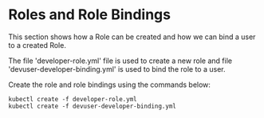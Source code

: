 # Roles and Role Bindings

This section shows how a Role can be created and how we can bind a user to a created Role. 

The file 'developer-role.yml' file is used to create a new role and file 'devuser-developer-binding.yml' is used to bind the role to a user. 

Create the role and role bindings using the commands below: 
```
kubectl create -f developer-role.yml
kubectl create -f devuser-developer-binding.yml
```
